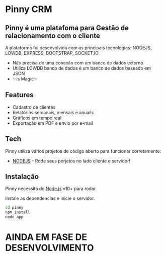# Pinny CRM
## Pinny é uma platafoma para Gestão de relacionamento com o cliente

A plataforma foi desenvolvida com as principais técnologias:
NODEJS, LOWDB, EXPRESS, BOOTSTRAP, SOCKET.IO

- Não precisa de uma conexão com um banco de dados externo
- Utiliza LOWDB banco de dados é um banco de dados baseado em JSON
- ✨is Magic✨

## Features

- Cadastro de clientes
- Relatórios semanais, mensais e anuails
- Gráficos em tempo real
- Exportação em PDF e envio por e-mail

## Tech

Pinny utiliza vários projetos de código aberto para funcionar corretamente:

- [NODEJS] - Rode seus porjetos no lado cliente e servidor!

## Instalação

Pinny necessita do [Node.js](https://nodejs.org/) v10+ para rodar.

Instale as dependencias e inicie o servidor.

```sh
cd pinny
npm install
node app
```


# AINDA EM FASE DE DESENVOLVIMENTO

   [NodeJS]: <https://nodejs.org/en/>